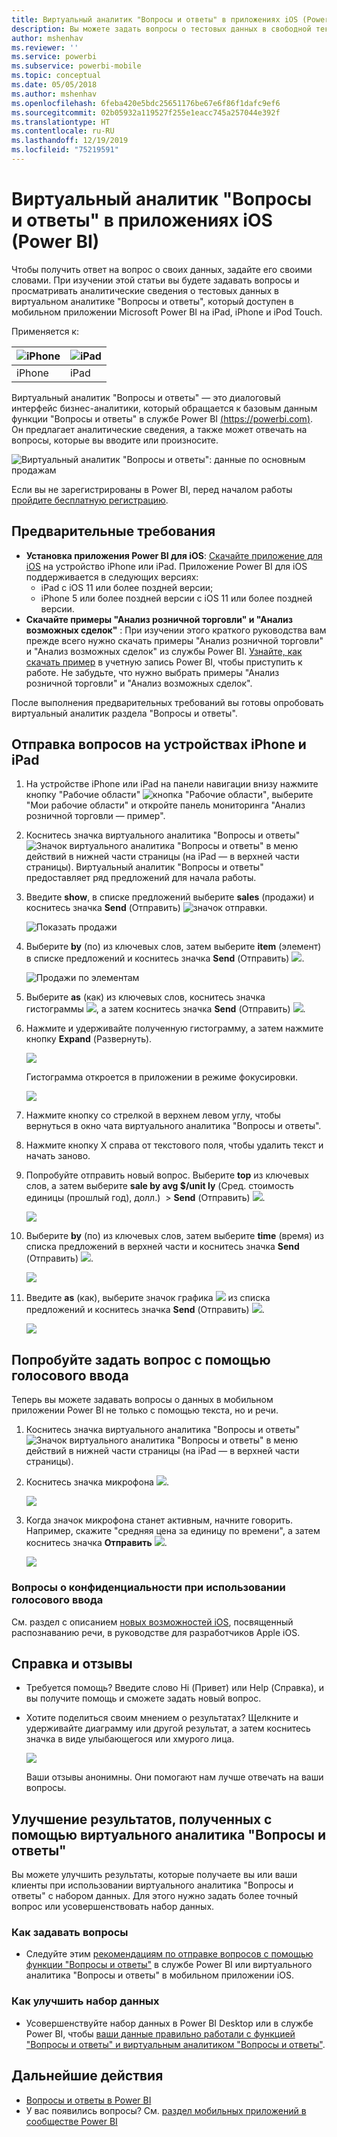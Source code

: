 ```yaml
---
title: Виртуальный аналитик "Вопросы и ответы" в приложениях iOS (Power BI)
description: Вы можете задать вопросы о тестовых данных в свободной текстовой форме с помощью виртуального аналитика "Вопросы и ответы" в мобильном приложении Power BI на устройстве iOS.
author: mshenhav
ms.reviewer: ''
ms.service: powerbi
ms.subservice: powerbi-mobile
ms.topic: conceptual
ms.date: 05/05/2018
ms.author: mshenhav
ms.openlocfilehash: 6feba420e5bdc25651176be67e6f86f1dafc9ef6
ms.sourcegitcommit: 02b05932a119527f255e1eacc745a257044e392f
ms.translationtype: HT
ms.contentlocale: ru-RU
ms.lasthandoff: 12/19/2019
ms.locfileid: "75219591"
---
```

# <a name="qa-virtual-analyst-in-ios-apps---power-bi"></a>Виртуальный аналитик "Вопросы и ответы" в приложениях iOS (Power BI)

Чтобы получить ответ на вопрос о своих данных, задайте его своими словами. При изучении этой статьи вы будете задавать вопросы и просматривать аналитические сведения о тестовых данных в виртуальном аналитике "Вопросы и ответы", который доступен в мобильном приложении Microsoft Power BI на iPad, iPhone и iPod Touch. 

Применяется к:

| ![iPhone](./media/mobile-apps-ios-qna/iphone-logo-50-px.png) | ![iPad](./media/mobile-apps-ios-qna/ipad-logo-50-px.png) |
|:--- |:--- |
| iPhone |iPad |

Виртуальный аналитик "Вопросы и ответы" — это диалоговый интерфейс бизнес-аналитики, который обращается к базовым данным функции "Вопросы и ответы" в службе Power BI [(https://powerbi.com)](https://powerbi.com). Он предлагает аналитические сведения, а также может отвечать на вопросы, которые вы вводите или произносите.

![Виртуальный аналитик "Вопросы и ответы": данные по основным продажам](./media/mobile-apps-ios-qna/power-bi-ios-q-n-a-top-sale-intro.png)

Если вы не зарегистрированы в Power BI, перед началом работы [пройдите бесплатную регистрацию](https://app.powerbi.com/signupredirect?pbi_source=web).

## <a name="prerequisites"></a>Предварительные требования

* **Установка приложения Power BI для iOS**: [Скачайте приложение для iOS](https://go.microsoft.com/fwlink/?LinkId=522062) на устройство iPhone или iPad.
Приложение Power BI для iOS поддерживается в следующих версиях:
    * iPad с iOS 11 или более поздней версии;
    * iPhone 5 или более поздней версии с iOS 11 или более поздней версии.
* **Скачайте примеры "Анализ розничной торговли" и "Анализ возможных сделок"** : При изучении этого краткого руководства вам прежде всего нужно скачать примеры "Анализ розничной торговли" и "Анализ возможных сделок" из службы Power BI. [Узнайте, как скачать пример](./mobile-apps-download-samples.md) в учетную запись Power BI, чтобы приступить к работе. Не забудьте, что нужно выбрать примеры "Анализ розничной торговли" и "Анализ возможных сделок".

После выполнения предварительных требований вы готовы опробовать виртуальный аналитик раздела "Вопросы и ответы".

## <a name="try-asking-questions-on-your-iphone-or-ipad"></a>Отправка вопросов на устройствах iPhone и iPad
1. На устройстве iPhone или iPad на панели навигации внизу нажмите кнопку "Рабочие области" ![кнопка "Рабочие области"](./media/mobile-apps-ios-qna/power-bi-iphone-workspaces-button.png), выберите "Мои рабочие области" и откройте панель мониторинга "Анализ розничной торговли — пример".

2. Коснитесь значка виртуального аналитика "Вопросы и ответы" ![Значок виртуального аналитика "Вопросы и ответы"](././media/mobile-apps-ios-qna/power-bi-ios-q-n-a-icon.png) в меню действий в нижней части страницы (на iPad — в верхней части страницы).
     Виртуальный аналитик "Вопросы и ответы" предоставляет ряд предложений для начала работы.
3. Введите **show**, в списке предложений выберите **sales** (продажи) и коснитесь значка **Send** (Отправить) ![значок отправки](./media/mobile-apps-ios-qna/power-bi-ios-qna-send-icon.png).

    ![Показать продажи](./media/mobile-apps-ios-qna/power-bi-ios-q-n-a-show-sales.png)
4. Выберите **by** (по) из ключевых слов, затем выберите **item** (элемент) в списке предложений и коснитесь значка **Send** (Отправить) ![](./media/mobile-apps-ios-qna/power-bi-ios-qna-send-icon.png).

    ![Продажи по элементам](./media/mobile-apps-ios-qna/power-bi-ios-q-n-a-sale-by-item.png)
5. Выберите **as** (как) из ключевых слов, коснитесь значка гистограммы ![](./media/mobile-apps-ios-qna/power-bi-ios-q-n-a-column-chart-icon.png), а затем коснитесь значка **Send** (Отправить) ![](./media/mobile-apps-ios-qna/power-bi-ios-qna-send-icon.png).
6. Нажмите и удерживайте полученную гистограмму, а затем нажмите кнопку **Expand** (Развернуть).

    ![](media/mobile-apps-ios-qna/power-bi-ios-q-n-a-tap-expand-feedback.png)

    Гистограмма откроется в приложении в режиме фокусировки.

    ![](media/mobile-apps-ios-qna/power-bi-ios-q-n-a-expanded-chart.png)
7. Нажмите кнопку со стрелкой в верхнем левом углу, чтобы вернуться в окно чата виртуального аналитика "Вопросы и ответы".
8. Нажмите кнопку X справа от текстового поля, чтобы удалить текст и начать заново.
9. Попробуйте отправить новый вопрос. Выберите **top** из ключевых слов, а затем выберите **sale by avg $/unit ly** (Сред. стоимость единицы (прошлый год), долл.)  >  **Send** (Отправить) ![](./media/mobile-apps-ios-qna/power-bi-ios-qna-send-icon.png).

    ![](media/mobile-apps-ios-qna/power-bi-ios-q-n-a-top-sale-2.png)
10. Выберите **by** (по) из ключевых слов, затем выберите **time** (время) из списка предложений в верхней части и коснитесь значка **Send** (Отправить) ![](./media/mobile-apps-ios-qna/power-bi-ios-qna-send-icon.png).

     ![](media/mobile-apps-ios-qna/power-bi-ios-q-n-a-top-sale-by-time.png)
11. Введите **as** (как), выберите значок графика ![](./media/mobile-apps-ios-qna/power-bi-ios-q-n-a-line-chart-icon.png) из списка предложений и коснитесь значка **Send** (Отправить) ![](./media/mobile-apps-ios-qna/power-bi-ios-qna-send-icon.png).

    ![](media/mobile-apps-ios-qna/power-bi-ios-q-n-a-top-sale-as-line.png)

## <a name="try-saying-your-questions"></a>Попробуйте задать вопрос с помощью голосового ввода
Теперь вы можете задавать вопросы о данных в мобильном приложении Power BI не только с помощью текста, но и речи.

1. Коснитесь значка виртуального аналитика "Вопросы и ответы" ![Значок виртуального аналитика "Вопросы и ответы"](././media/mobile-apps-ios-qna/power-bi-ios-q-n-a-icon.png) в меню действий в нижней части страницы (на iPad — в верхней части страницы).
2. Коснитесь значка микрофона ![](media/mobile-apps-ios-qna/power-bi-ios-qna-mic-icon.png).

    ![](media/mobile-apps-ios-qna/power-bi-ios-qna-mic-on.png)

1. Когда значок микрофона станет активным, начните говорить. Например, скажите "средняя цена за единицу по времени", а затем коснитесь значка **Отправить** ![](./media/mobile-apps-ios-qna/power-bi-ios-qna-send-icon.png).

    ![](media/mobile-apps-ios-qna/power-bi-ios-qna-speech-complete.png)

### <a name="questions-about-privacy-when-using-speech-to-text"></a>Вопросы о конфиденциальности при использовании голосового ввода
См. раздел с описанием [новых возможностей iOS](https://go.microsoft.com/fwlink/?linkid=845624), посвященный распознаванию речи, в руководстве для разработчиков Apple iOS.

## <a name="help-and-feedback"></a>Справка и отзывы
* Требуется помощь? Введите слово Hi (Привет) или Help (Справка), и вы получите помощь и сможете задать новый вопрос.
* Хотите поделиться своим мнением о результатах? Щелкните и удерживайте диаграмму или другой результат, а затем коснитесь значка в виде улыбающегося или хмурого лица.

    ![](media/mobile-apps-ios-qna/power-bi-ios-q-n-a-tap-feedback.png)

    Ваши отзывы анонимны. Они помогают нам лучше отвечать на ваши вопросы.

## <a name="enhance-your-qa-virtual-analyst-results"></a>Улучшение результатов, полученных с помощью виртуального аналитика "Вопросы и ответы"
Вы можете улучшить результаты, которые получаете вы или ваши клиенты при использовании виртуального аналитика "Вопросы и ответы" с набором данных. Для этого нужно задать более точный вопрос или усовершенствовать набор данных.

### <a name="how-to-ask-questions"></a>Как задавать вопросы
* Следуйте этим [рекомендациям по отправке вопросов с помощью функции "Вопросы и ответы"](../end-user-q-and-a-tips.md) в службе Power BI или виртуального аналитика "Вопросы и ответы" в мобильном приложении iOS.

### <a name="how-to-enhance-the-dataset"></a>Как улучшить набор данных
* Усовершенствуйте набор данных в Power BI Desktop или в службе Power BI, чтобы [ваши данные правильно работали с функцией "Вопросы и ответы" и виртуальным аналитиком "Вопросы и ответы"](../../service-prepare-data-for-q-and-a.md).

## <a name="next-steps"></a>Дальнейшие действия
* [Вопросы и ответы в Power BI](../end-user-q-and-a.md)
* У вас появились вопросы? См. [раздел мобильных приложений в сообществе Power BI](https://go.microsoft.com/fwlink/?linkid=839277)
